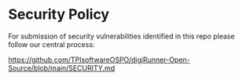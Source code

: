 # Security Policy

For submission of security vulnerabilities identified in this repo please follow our central process:

https://github.com/TPIsoftwareOSPO/digiRunner-Open-Source/blob/main/SECURITY.md
